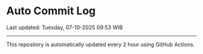 # Auto Commit Log

Last updated: Tuesday, 07-10-2025 09:53 WIB

---

This repository is automatically updated every 2 hour using GitHub Actions.
